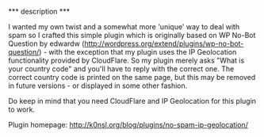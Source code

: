 *** description ***

I wanted my own twist and a somewhat more 'unique' way to deal with spam so I crafted this simple plugin which is originally based on WP No-Bot Question by edwardw (http://wordpress.org/extend/plugins/wp-no-bot-question/) - with the exception that my plugin uses the IP Geolocation functionality provided by CloudFlare. So my plugin merely asks "What is your country code" and you'll have to reply with the correct one. The correct country code is printed on the same page, but this may be removed in future versions - or displayed in some other fashion.

Do keep in mind that you need CloudFlare and IP Geolocation for this plugin to work.

Plugin homepage: http://k0nsl.org/blog/plugins/no-spam-ip-geolocation/
